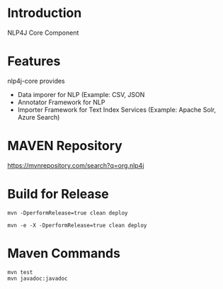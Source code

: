 # Introduction 

NLP4J Core Component

# Features

nlp4j-core provides

- Data imporer for NLP (Example: CSV, JSON
- Annotator Framework for NLP
- Importer Framework for Text Index Services (Example: Apache Solr, Azure Search)


# MAVEN Repository

https://mvnrepository.com/search?q=org.nlp4j

# Build for Release

	mvn -DperformRelease=true clean deploy

	mvn -e -X -DperformRelease=true clean deploy
	
# Maven Commands

	mvn test
	mvn javadoc:javadoc
	